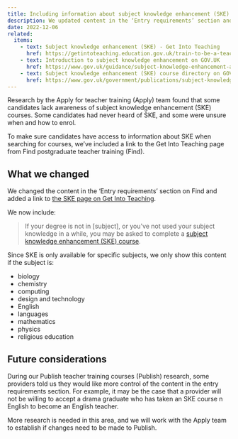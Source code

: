 ```yaml
---
title: Including information about subject knowledge enhancement (SKE) courses
description: We updated content in the ‘Entry requirements’ section and added a link to more information about SKE courses
date: 2022-12-06
related:
  items:
    - text: Subject knowledge enhancement (SKE) - Get Into Teaching
      href: https://getintoteaching.education.gov.uk/train-to-be-a-teacher/subject-knowledge-enhancement
    - text: Introduction to subject knowledge enhancement on GOV.UK
      href: https://www.gov.uk/guidance/subject-knowledge-enhancement-an-introduction
    - text: Subject knowledge enhancement (SKE) course directory on GOV.UK
      href: https://www.gov.uk/government/publications/subject-knowledge-enhancement-course-directory/subject-knowledge-enhancement-ske-course-directory
---
```


Research by the Apply for teacher training (Apply) team found that some candidates lack awareness of subject knowledge enhancement (SKE) courses. Some candidates had never heard of SKE, and some were unsure when and how to enrol.

To make sure candidates have access to information about SKE when searching for courses, we’ve included a link to the Get Into Teaching page from Find postgraduate teacher training (Find).

## What we changed

We changed the content in the ‘Entry requirements’ section on Find and added a link to [the SKE page on Get Into Teaching](https://getintoteaching.education.gov.uk/train-to-be-a-teacher/subject-knowledge-enhancement).

We now include:

> If your degree is not in [subject], or you've not used your subject knowledge in a while, you may be asked to complete a [subject knowledge enhancement (SKE) course](https://getintoteaching.education.gov.uk/train-to-be-a-teacher/subject-knowledge-enhancement).

Since SKE is only available for specific subjects, we only show this content if the subject is:

- biology
- chemistry
- computing
- design and technology
- English
- languages
- mathematics
- physics
- religious education

## Future considerations

During our Publish teacher training courses (Publish) research, some providers told us they would like more control of the content in the entry requirements section. For example, it may be the case that a provider will not be willing to accept a drama graduate who has taken an SKE course n English to become an English teacher.

More research is needed in this area, and we will work with the Apply team to establish if changes need to be made to Publish.
